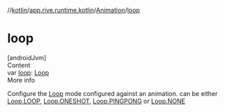 //[kotlin](../../../index.md)/[app.rive.runtime.kotlin](../index.md)/[Animation](index.md)/[loop](loop.md)



# loop  
[androidJvm]  
Content  
var [loop](loop.md): [Loop](../-loop/index.md)  
More info  


Configure the [Loop](../-loop/index.md) mode configured against an animation. can be either [Loop.LOOP](../-loop/-l-o-o-p/index.md), [Loop.ONESHOT](../-loop/-o-n-e-s-h-o-t/index.md), [Loop.PINGPONG](../-loop/-p-i-n-g-p-o-n-g/index.md) or [Loop.NONE](../-loop/-n-o-n-e/index.md)

  



